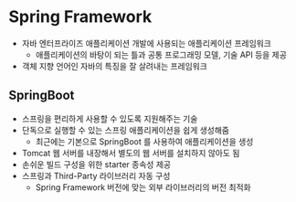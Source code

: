 # Spring Framework
- 자바 엔터프라이즈 애플리케이션 개발에 사용되는 애플리케이션 프레임워크
  - 애플리케이션의 바탕이 되는 틀과 공통 프로그래밍 모델, 기술 API 등을 제공
- 객체 지향 언어인 자바의 특징을 잘 살려내는 프레임워크

## SpringBoot
- 스프링을 편리하게 사용할 수 있도록 지원해주는 기술
- 단독으로 실행할 수 있는 스프링 애플리케이션을 쉽게 생성해줌
  - 최근에는 기본으로 SpringBoot 를 사용하여 애플리케이션을 생성
- Tomcat 웹 서버를 내장해서 별도의 웹 서버를 설치하지 않아도 됨
- 손쉬운 빌드 구성을 위한 starter 종속성 제공
- 스프링과 Third-Party 라이브러리 자동 구성
  - Spring Framework 버전에 맞는 외부 라이브러리의 버전 최적화 